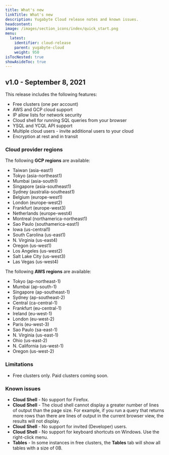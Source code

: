 ```yaml
---
title: What's new
linkTitle: What's new
description: Yugabyte Cloud release notes and known issues.
headcontent:
image: /images/section_icons/index/quick_start.png
menu:
  latest:
    identifier: cloud-release
    parent: yugabyte-cloud
    weight: 950
isTocNested: true
showAsideToc: true
---
```


## v1.0 - September 8, 2021

This release includes the following features:

- Free clusters (one per account)
- AWS and GCP cloud support
- IP allow lists for network security 
- Cloud shell for running SQL queries from your browser
- YSQL and YCQL API support
- Multiple cloud users - invite additional users to your cloud
- Encryption at rest and in transit

### Cloud provider regions

The following **GCP regions** are available:

- Taiwan (asia-east1)
- Tokyo (asia-northeast1)
- Mumbai (asia-south1)
- Singapore (asia-southeast1)
- Sydney (australia-southeast1)
- Belgium (europe-west1)
- London (europe-west2)
- Frankfurt (europe-west3)
- Netherlands (europe-west4)
- Montreal (northamerica-northeast1)
- Sao Paulo (southamerica-east1)
- Iowa (us-central1)
- South Carolina (us-east1)
- N. Virginia (us-east4)
- Oregon (us-west1)
- Los Angeles (us-west2)
- Salt Lake City (us-west3)
- Las Vegas (us-west4)

The following **AWS regions** are available:

- Tokyo (ap-northeast-1)
- Mumbai (ap-south-1)
- Singapore (ap-southeast-1)
- Sydney (ap-southeast-2)
- Central (ca-central-1)
- Frankfurt (eu-central-1)
- Ireland (eu-west-1)
- London (eu-west-2)
- Paris (eu-west-3)
- Sao Paulo (sa-east-1)
- N. Virginia (us-east-1)
- Ohio (us-east-2)
- N. California (us-west-1)
- Oregon (us-west-2)

### Limitations

- Free clusters only. Paid clusters coming soon.

### Known issues

- **Cloud Shell** - No support for Firefox.
- **Cloud Shell** - The cloud shell cannot display a greater number of lines of output than the page size. For example, if you run a query that returns more rows than there are lines of output in the current browser view, the results will not display.
- **Cloud Shell** - No support for invited (Developer) users.
- **Cloud Shell** - No support for keyboard shortcuts on Windows. Use the right-click menu.
- **Tables** - In some instances in free clusters, the **Tables** tab will show all tables with a size of 0B.
